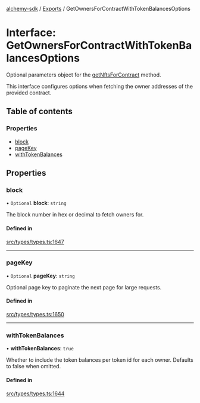 [alchemy-sdk](../README.md) / [Exports](../modules.md) / GetOwnersForContractWithTokenBalancesOptions

# Interface: GetOwnersForContractWithTokenBalancesOptions

Optional parameters object for the [getNftsForContract](../classes/NftNamespace.md#getnftsforcontract) method.

This interface configures options when fetching the owner addresses of the
provided contract.

## Table of contents

### Properties

- [block](GetOwnersForContractWithTokenBalancesOptions.md#block)
- [pageKey](GetOwnersForContractWithTokenBalancesOptions.md#pagekey)
- [withTokenBalances](GetOwnersForContractWithTokenBalancesOptions.md#withtokenbalances)

## Properties

### block

• `Optional` **block**: `string`

The block number in hex or decimal to fetch owners for.

#### Defined in

[src/types/types.ts:1647](https://github.com/alchemyplatform/alchemy-sdk-js/blob/c7197b9/src/types/types.ts#L1647)

___

### pageKey

• `Optional` **pageKey**: `string`

Optional page key to paginate the next page for large requests.

#### Defined in

[src/types/types.ts:1650](https://github.com/alchemyplatform/alchemy-sdk-js/blob/c7197b9/src/types/types.ts#L1650)

___

### withTokenBalances

• **withTokenBalances**: ``true``

Whether to include the token balances per token id for each owner. Defaults
to false when omitted.

#### Defined in

[src/types/types.ts:1644](https://github.com/alchemyplatform/alchemy-sdk-js/blob/c7197b9/src/types/types.ts#L1644)
